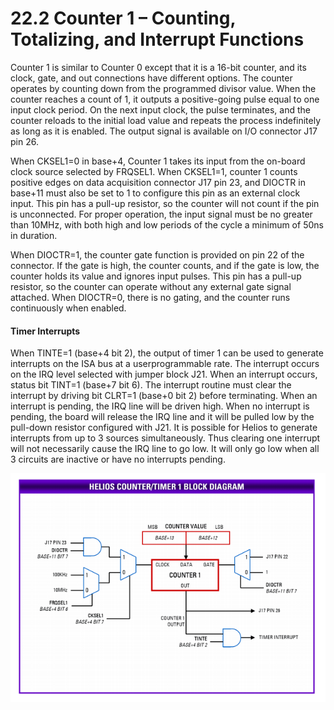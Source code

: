 # 22.2 Counter 1 – Counting, Totalizing, and Interrupt Functions

Counter 1 is similar to Counter 0 except that it is a 16-bit counter, and its clock, gate, and out connections have different options. The counter operates by counting down from the programmed divisor value. When the counter reaches a count of 1, it outputs a positive-going pulse equal to one input clock period. On the next input clock, the pulse terminates, and the counter reloads to the initial load value and repeats the process indefinitely as long as it is enabled. The output signal is available on I/O connector J17 pin 26. 

When CKSEL1=0 in base+4, Counter 1 takes its input from the on-board clock source selected by FRQSEL1. When CKSEL1=1, counter 1 counts positive edges on data acquisition connector J17 pin 23, and DIOCTR in base+11 must also be set to 1 to configure this pin as an external clock input. This pin has a pull-up resistor, so the counter will not count if the pin is unconnected. For proper operation, the input signal must be no greater than 10MHz, with both high and low periods of the cycle a minimum of 50ns in duration. 

When DIOCTR=1, the counter gate function is provided on pin 22 of the connector. If the gate is high, the counter counts, and if the gate is low, the counter holds its value and ignores input pulses. This pin has a pull-up resistor, so the counter can operate without any external gate signal attached. When DIOCTR=0, there is no gating, and the counter runs continuously when enabled. 

#### Timer Interrupts 

When TINTE=1 \(base+4 bit 2\), the output of timer 1 can be used to generate interrupts on the ISA bus at a userprogrammable rate. The interrupt occurs on the IRQ level selected with jumper block J21. When an interrupt occurs, status bit TINT=1 \(base+7 bit 6\). The interrupt routine must clear the interrupt by driving bit CLRT=1 \(base+0 bit 2\) before terminating. When an interrupt is pending, the IRQ line will be driven high. When no interrupt is pending, the board will release the IRQ line and it will be pulled low by the pull-down resistor configured with J21. It is possible for Helios to generate interrupts from up to 3 sources simultaneously. Thus clearing one interrupt will not necessarily cause the IRQ line to go low. It will only go low when all 3 circuits are inactive or have no interrupts pending.

![](../../../.gitbook/assets/image%20%28111%29.png)

